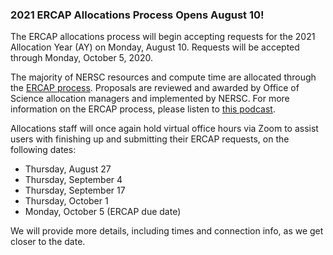 ### 2021 ERCAP Allocations Process Opens August 10!

The ERCAP allocations process will begin accepting requests for the 2021
Allocation Year (AY) on Monday, August 10. Requests will be accepted through
Monday, October 5, 2020.

The majority of NERSC resources and compute time are allocated through the
[ERCAP process](https://www.nersc.gov/users/accounts/allocations/2021-call-for-proposals-to-use-nersc-resources/).
Proposals are reviewed and awarded by Office of Science allocation managers and 
implemented by NERSC. For more information on the ERCAP process, please listen 
to [this podcast](https://anchor.fm/nersc-news/episodes/ERCAP-Allocation-Requests-Clayton-Bagwell-Interview-e4u09l). 

Allocations staff will once again hold virtual office hours via Zoom to assist
users with finishing up and submitting their ERCAP requests, on the following
dates:
- Thursday, August 27
- Thursday, September 4
- Thursday, September 17
- Thursday, October 1
- Monday, October 5 (ERCAP due date)

We will provide more details, including times and connection info, as we get 
closer to the date.
